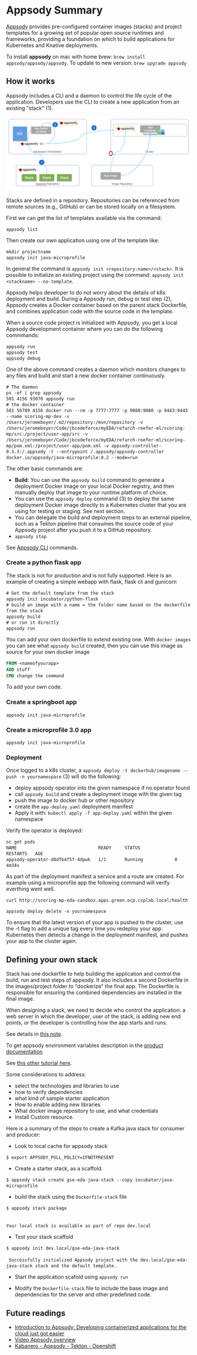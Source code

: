 # Appsody Summary

[Appsody](https://appsody.dev/) provides pre-configured container images (stacks) and project templates for a growing set of popular open source runtimes and frameworks, providing a foundation on which to build applications for Kubernetes and Knative deployments.

To install **appsody** on mac with home brew:   `brew install appsody/appsody/appsody`. To update to new version: `brew upgrade appsody`

## How it works

Appsody includes a CLI and a daemon to control the life cycle of the application. Developers use the CLI to create a new application from an existing "stack" (1).

![Appsody components](images/appsody-concept.png)

Stacks are defined in a repository. Repositories can be referenced from remote sources (e.g., GitHub) or can be stored locally on a filesystem.

First we can get the list of templates available via the command:

```shell
appsody list
```

Then create our own application using one of the template like:

```shell
mkdir projectname
appsody init java-microprofile
```

In general the command is `appsody init <repository-name>/<stack>`. It is possible to initialize an existing project using the command: `appsody init <stackname> --no-template`.

Appsody helps developer to do not worry about the details of k8s deployment and build. During a Appsody run, debug or test step (2), Appsody creates a Docker container based on the parent stack Dockerfile, and combines application code with the source code in the template.

When a source code project is initialized with Appsody, you get a local Appsody development container where you can do the following commmands:

```shell
appsody run
appsody test
appsody debug
```

One of the above command creates a daemon which monitors changes to any files and build and start a new docker container continuously.

```shell
# The daemon
ps -ef | grep appsody
501 4156 93070 appsody run
# the docker container
501 56789 4156 docker run --rm -p 7777:7777 -p 9080:9080 -p 9443:9443 --name scoring-mp-dev -v /Users/jeromeboyer/.m2/repository:/mvn/repository -v /Users/jeromeboyer/Code/jbcodeforce/myEDA/refarch-reefer-ml/scoring-mp/src:/project/user-app/src -v /Users/jeromeboyer/Code/jbcodeforce/myEDA/refarch-reefer-ml/scoring-mp/pom.xml:/project/user-app/pom.xml -v appsody-controller-0.3.3:/.appsody -t --entrypoint /.appsody/appsody-controller docker.io/appsody/java-microprofile:0.2 --mode=run
```

The other basic commands are:

* **Build**: You can use the `appsody build` command to generate a deployment Docker image on your local Docker registry, and then manually deploy that image to your runtime platform of choice.
* You can use the `appsody deploy` command (3) to deploy the same deployment Docker image directly to a Kubernetes cluster that you are using for testing or staging. See next section.
* You can delegate the build and deployment steps to an external pipeline, such as a Tekton pipeline that consumes the source code of your Appsody project after you push it to a GitHub repository.
* `appsody stop`

See [Appsody CLI](https://appsody.dev/docs/using-appsody/cli-commands/) commands.

### Create a python flask app

The stack is not for production and is not fully supported. Here is an example of creating a simple webapp with flask, flask cli and gunicorn

```shell
# Get the default template from the stack
appsody init incubator/python-flask
# build an image with a name = the folder name based on the dockerfile from the stack
appsody build
# or run it directly
appsody run
```

You can add your own dockerfile to extend existing one. With `docker images` you can see what `appsody build` created, then you can use this image as source for your own docker image

```dockerfile
FROM <nameofyourapp>
ADD stuff
CMD change the command
```

To add your own code.

### Create a springboot app

```shell
appsody init java-microprofile
```

### Create a microprofile 3.0 app

```shell
appsody init java-microprofile
```

### Deployment

Once logged to a k8s cluster, a `appsody deploy -t dockerhub/imagename --push -n yournamespace` (3) will do the following:

* deploy appsody operator into the given namespace if no operator found
* call `appsody build` and create a deployment image with the given tag
* push the image to docker hub or other repository
* create the `app-deploy.yaml` deployment manifest
* Apply it with:  `kubectl apply -f app-deploy.yaml`  within the given namespace

Verify the operator is deployed:

```shell
oc get pods
NAME                               READY     STATUS             RESTARTS   AGE
appsody-operator-d8dfb4f5f-4dpwk   1/1       Running            0          4m34s
```

As part of the deployment manifest a service and a route are created. For example using a microprofile app the following command will verify everthing went well.

```shell
curl http://scoring-mp-eda-sandbox.apps.green.ocp.csplab.local/health
```

```shell
appsody deploy delete -n yournamespace
```

To ensure that the latest version of your app is pushed to the cluster, use the -t flag to add a unique tag every time you redeploy your app. Kubernetes then detects a change in the deployment manifest, and pushes your app to the cluster again.

## Defining your own stack

Stack has one dockerfile to help building the application and control the build, run and test steps of appsody. It also includes a second Dockerfile in the images/project folder to "dockerize" the final app. The Dockerfile is responsible for ensuring the combined dependencies are installed in the final image.

When designing a stack, we need to decide who control the application: a web server in which the developer, user of the stack, is adding new end points, or the developer is controlling how the app starts and runs.

See details in [this note](https://developer.ibm.com/technologies/containers/tutorials/create-appsody-stack).

To get appsody environment variables description in the [product documentation](https://appsody.dev/docs/stacks/environment-variables)

See [this other tutorial here](https://developer.ibm.com/tutorials/create-appsody-stack/).

Some considerations to address:

* select the technologies and libraries to use
* how to verify dependencies
* what kind of sample starter application
* How to enable adding new libraries
* What docker image repository to use, and what credentials
* Install Custom resource. 

Here is a summary of the steps to create a Kafka java stack for consumer and producer:

* Look to local cache for appsody stack

```shell
$ export APPSODY_PULL_POLICY=IFNOTPRESENT
```

* Create a starter stack, as a scaffold. 

```shell
$ appsody stack create gse-eda-java-stack --copy incubator/java-microprofile
```

* build the stack using the `Dockerfile-stack` file

```shell
$ appsody stack package


Your local stack is available as part of repo dev.local
```

* Test your stack scaffold

```shell
$ appsody init dev.local/gse-eda-java-stack

 Successfully initialized Appsody project with the dev.local/gse-eda-java-stack stack and the default template.
```

* Start the application scafold using `appsody run`

* Modify the `Dockerfile-stack` file to include the base image and dependencies for the server and other predefined code.

## Future readings

* [Introduction to Appsody: Developing containerized applications for the cloud just got easier](https://developer.ibm.com/blogs/introduction-to-appsody/)
* [Video Appsody overview](https://developer.ibm.com/blogs/introduction-to-appsody/)
* [Kabanero - Appsody - Tekton - Openshift](https://github.ibm.com/steve-arnold/kabanerodemoguide/blob/master/README.md)